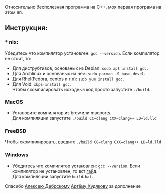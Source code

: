 Относительно бесполезная программа на С++, моя первая програма на этом яп.
## Инструкция:
 ### * nix:
   Убедитесь что компилятор установлен: `gcc --version`. Если компилятор не стоит, то:
   * Для диструбтивов, основаных на Debian: `sudo apt install gcc`.
   * Для Archlinux и основаных на нем: `sudo pacman -S base-devel`.
   * Для Rhel(Fedora, centos и т.п): `sudo yum install gcc`.
   * Для Void: `xbps-install gcc`.<br>
   Чтобы скомпилировать исходный код просто запустите `./build`.
 ### MacOS
   * Установите компилятор из brew или macports.<br/>
   Для компиляции запустите `./build CC=clang CXX=clang++ LD=ld.lld`
 ### FreeBSD
   Чтобы скомпилировать, введите `./build CC=clang CXX=clang++ LD=ld.lld`
 ### Windows
   * Убедитесь что компилятор установлен: `gcc --version`. Если компилятор не установлен, то вот [гайд](https://programforyou.ru/poleznoe/kak-ustanovit-gcc-dlya-windows).<br>
   Для компиляции запустите `build.bat`.<br/>
   
Спасибо [Алексею Дебрскому](https://t.me/debrsky) [Артёму Худякову](https://t.me/anyuser999) за дополнение
